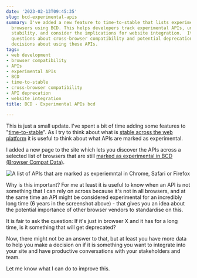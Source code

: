 ```yaml
---
date: '2023-02-13T09:45:35'
slug: bcd-experimental-apis
summary: I've added a new feature to time-to-stable that lists experimental APIs across
  browsers using BCD. This helps developers track experimental APIs, understand their
  stability, and consider the implications for website integration.  It helps answer
  questions about cross-browser compatibility and potential deprecation, informing
  decisions about using these APIs.
tags:
- web development
- browser compatibility
- APIs
- experimental APIs
- BCD
- time-to-stable
- cross-browser compatibility
- API deprecation
- website integration
title: BCD - Experimental APIs bcd

---
```


This is just a small update. I've spent a bit of time adding some features to "[time-to-stable](https://time-to-stable.deno.dev/)". As I try to think about what is [stable across the web platform](https://paul.kinlan.me/what-is-new-on-the-web/) it is useful to think about what APIs are marked as experimental.

I added a new page to the site which lets you discover the APIs across a selected list of browsers that are still [marked as experimental in BCD (Browser Compat Data)](https://paul.kinlan.me/what-is-new-on-the-web/).

![A list of APIs that are marked as experiemntal in Chrome, Safari or Firefox](/images/Screenshot%202023-02-13%20at%2009.59.34.png)

Why is this important? For me at least it is useful to know when an API is not something that I can rely on across because it's not in all browsers, and at the same time an API might be considered experimental for an incredibly long time (6 years in the screenshot above) - that gives you an idea about the potential importance of other browser vendors to standardise on this.

It is fair to ask the question: If it's just in browser X and it has for a long time, is it something that will get deprecated?

Now, there might not be an answer to that, but at least you have more data to help you make a decision on if it is something you want to integrate into your site and have productive conversations with your stakeholders and team.

Let me know what I can do to improve this.